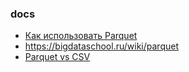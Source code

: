 
### docs
- [Как использовать Parquet](https://habr.com/ru/companies/wrike/articles/279797/)
- https://bigdataschool.ru/wiki/parquet
- [Parquet vs CSV](https://aemreusta.medium.com/parquet-vs-csv-a-comparison-of-file-formats-for-data-storage-with-experiment-bb0a4d7263ed)